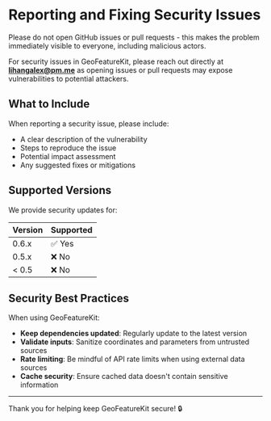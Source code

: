 # Reporting and Fixing Security Issues

Please do not open GitHub issues or pull requests - this makes the problem immediately visible to everyone, including malicious actors.

For security issues in GeoFeatureKit, please reach out directly at **lihangalex@pm.me** as opening issues or pull requests may expose vulnerabilities to potential attackers.

## What to Include

When reporting a security issue, please include:

- A clear description of the vulnerability
- Steps to reproduce the issue
- Potential impact assessment
- Any suggested fixes or mitigations

## Supported Versions

We provide security updates for:

| Version | Supported |
|---------|-----------|
| 0.6.x   | ✅ Yes    |
| 0.5.x   | ❌ No     |
| < 0.5   | ❌ No     |

## Security Best Practices

When using GeoFeatureKit:

- **Keep dependencies updated**: Regularly update to the latest version
- **Validate inputs**: Sanitize coordinates and parameters from untrusted sources  
- **Rate limiting**: Be mindful of API rate limits when using external data sources
- **Cache security**: Ensure cached data doesn't contain sensitive information

---

Thank you for helping keep GeoFeatureKit secure! 🔒 